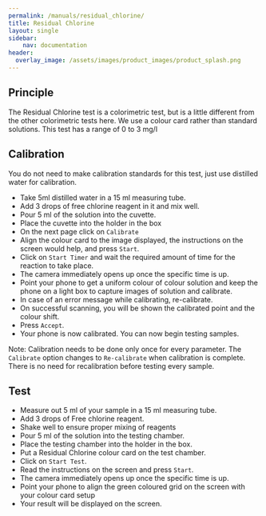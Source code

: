 ```yaml
---
permalink: /manuals/residual_chlorine/
title: Residual Chlorine
layout: single
sidebar: 
    nav: documentation
header:
  overlay_image: /assets/images/product_images/product_splash.png
---
```

## Principle
The Residual Chlorine test is a colorimetric test, but is a little different from the other colorimetric tests here. We use a colour card rather than standard solutions. This test has a range of 0 to 3 mg/l 

## Calibration
You do not need to make calibration standards for this test, just use distilled water for calibration.

* Take 5ml distilled water in a 15 ml measuring tube.
* Add 3 drops of free chlorine reagent in it and mix well.
* Pour 5 ml of the solution into the cuvette.
* Place the cuvette into the holder in the box
* On the next page click on `Calibrate`
* Align the colour card to the image displayed, the instructions on the screen would help, and press `Start`.
* Click on `Start Timer` and wait the required amount of time for the reaction to take place.
* The camera immediately opens up once the specific time is up.
* Point your phone to get a uniform colour of colour solution and keep the phone on a light box to capture images of solution and calibrate.
* In case of an error message while calibrating, re-calibrate.
* On successful scanning, you will be shown the calibrated point and the colour shift.
* Press `Accept`.
* Your phone is now calibrated. You can now begin testing samples.

 Note: Calibration needs to be done only once for every parameter. The `Calibrate` option changes to `Re-calibrate` when calibration is complete. There is no need for recalibration before testing every sample.

## Test
* Measure out 5 ml of your sample in a 15 ml measuring tube.
* Add 3 drops of Free chlorine reagent.
* Shake well to ensure proper mixing of reagents
* Pour 5 ml of the solution into the testing chamber.
* Place the testing chamber into the holder in the box.
* Put a Residual Chlorine colour card on the test chamber.
* Click on `Start Test`.
* Read the instructions on the screen and press `Start`.
* The camera immediately opens up once the specific time is up.
* Point your phone to align the green coloured grid on the screen with your colour card setup
* Your result will be displayed on the screen.
